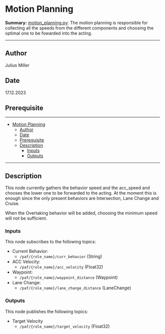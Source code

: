 # Motion Planning

**Summary:** [motion_planning.py](.../code/planning/local_planner/src/motion_planning.py):
The motion planning is responsible for collecting all the speeds from the different components and choosing the optimal one to be fowarded into the acting.

---

## Author

Julius Miller

## Date

17.12.2023

## Prerequisite

---
<!-- TOC -->
- [Motion Planning](#motion-planning)
  - [Author](#author)
  - [Date](#date)
  - [Prerequisite](#prerequisite)
  - [Description](#description)
    - [Inputs](#inputs)
    - [Outputs](#outputs)
<!-- TOC -->

---

## Description

This node currently gathers the behavior speed and the acc_speed and chooses the lower one to be forwarded to the acting.
At the moment this is enough since the only present behaviors are Intersection, Lane Change and Cruise.

When the Overtaking behavior will be added, choosing the minimum speed will not be sufficient.

### Inputs

This node subscribes to the following topics:

- Current Behavior:
  - `/paf/{role_name}/curr_behavior` (String)
- ACC Velocity:
  - `/paf/{role_name}/acc_velocity` (Float32)
- Waypoint:
  - `/paf/{role_name}/waypoint_distance` (Waypoint)
- Lane Change:
  - `/paf/{role_name}/lane_change_distance` (LaneChange)

### Outputs

This node publishes the following topics:

- Target Velocity
  - `/paf/{role_name}/target_velocity` (Float32)
